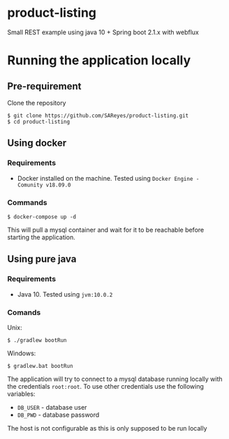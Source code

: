 # product-listing
Small REST example using java 10 + Spring boot 2.1.x with webflux

# Running the application locally
## Pre-requirement
Clone the repository
```
$ git clone https://github.com/SAReyes/product-listing.git
$ cd product-listing
```
## Using docker
### Requirements
* Docker installed on the machine. Tested using `Docker Engine - Comunity v18.09.0`
### Commands
```
$ docker-compose up -d
```
This will pull a mysql container and wait for it to be reachable before starting the application.
## Using pure java
### Requirements
* Java 10. Tested using `jvm:10.0.2`
### Comands
Unix:
```
$ ./gradlew bootRun
```
Windows:
```
$ gradlew.bat bootRun
```
The application will try to connect to a mysql database running locally with the credentials `root:root`. To use other
credentials use the following variables:
* `DB_USER` - database user
* `DB_PWD` - database password

The host is not configurable as this is only supposed to be run locally
